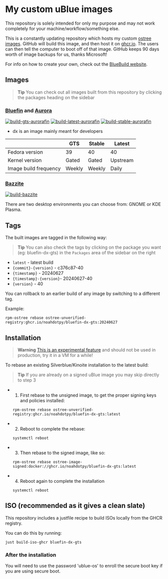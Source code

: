 # My custom uBlue images

This repository is solely intended for only my purpose and may not work completely for your machine/workflow/something else.

This is a constantly updating repository which hosts my custom [ostree images](https://fedoraproject.org/wiki/Changes/OstreeNativeContainerStable).
GitHub will build this image, and then host it on [ghcr.io](https://github.com/features/packages).
The users can then tell the computer to boot off of that image.
GitHub keeps 90 days worth of image backups for us, thanks Microsoft!

For info on how to create your own, check out the [BlueBuild website](https://blue-build.org).

## Images

> **Tip** You can check out all images built from this repository by clicking the packages heading on the sidebar

### [Bluefin](https://projectbluefin.io) and [Aurora](https://getaurora.dev)

[![build-gts-aurorafin](https://github.com/noahdotpy/myublue/actions/workflows/build-gts-aurorafin.yml/badge.svg)](https://github.com/noahdotpy/myublue/actions/workflows/build-gts-aurorafin.yml)
[![build-latest-aurorafin](https://github.com/noahdotpy/myublue/actions/workflows/build-latest-aurorafin.yml/badge.svg)](https://github.com/noahdotpy/myublue/actions/workflows/build-latest-aurorafin.yml)
[![build-stable-aurorafin](https://github.com/noahdotpy/myublue/actions/workflows/build-stable-aurorafin.yml/badge.svg)](https://github.com/noahdotpy/myublue/actions/workflows/build-stable-aurorafin.yml)

- dx is an image mainly meant for developers

|                       | GTS    | Stable | Latest   |
| --------------------- | ------ | ------ | -------- |
| Fedora version        | 39     | 40     | 40       |
| Kernel version        | Gated  | Gated  | Upstream |
| Image build frequency | Weekly | Weekly | Daily    |

### [Bazzite](https://bazzite.gg)

[![build-bazzite](https://github.com/noahdotpy/myublue/actions/workflows/build-bazzite.yml/badge.svg)](https://github.com/noahdotpy/myublue/actions/workflows/build-bazzite.yml)

There are two desktop environments you can choose from: GNOME or KDE Plasma.

## Tags

The built images are tagged in the following way:

> **Tip** You can also check the tags by clicking on the package you want (eg: bluefin-dx-gts) in the `Packages` area of the sidebar on the right

- `latest` - latest build
- `{commit}-{version}` - c376c87-40
- `{timestamp}` - 20240627
- `{timestamp}-{version}`- 20240627-40
- `{version}` - 40

You can rollback to an earlier build of any image by switching to a different tag.

Example:
```
rpm-ostree rebase ostree-unverified-registry:ghcr.io/noahdotpy/bluefin-dx-gts:20240627
```

## Installation

> **Warning** [This is an experimental feature](https://www.fedoraproject.org/wiki/Changes/OstreeNativeContainerStable) and should not be used in production, try it in a VM for a while!

To rebase an existing Silverblue/Kinoite installation to the latest build:

> **Tip**
> If you are already on a signed uBlue image you may skip directly to step 3

- 1. First rebase to the unsigned image, to get the proper signing keys and policies installed:
  ```
  rpm-ostree rebase ostree-unverified-registry:ghcr.io/noahdotpy/bluefin-dx-gts:latest
  ```
- 2. Reboot to complete the rebase:
  ```
  systemctl reboot
  ```
- 3. Then rebase to the signed image, like so:
  ```
  rpm-ostree rebase ostree-image-signed:docker://ghcr.io/noahdotpy/bluefin-dx-gts:latest
  ```
- 4. Reboot again to complete the installation
  ```
  systemctl reboot
  ```

## ISO (recommended as it gives a clean slate)

This repository includes a justfile recipe to build ISOs locally from the GHCR registry.

You can do this by running:
```
just build-iso-ghcr bluefin-dx-gts
```

### After the installation

You will need to use the password 'ublue-os' to enroll the secure boot key if you are using secure boot.
